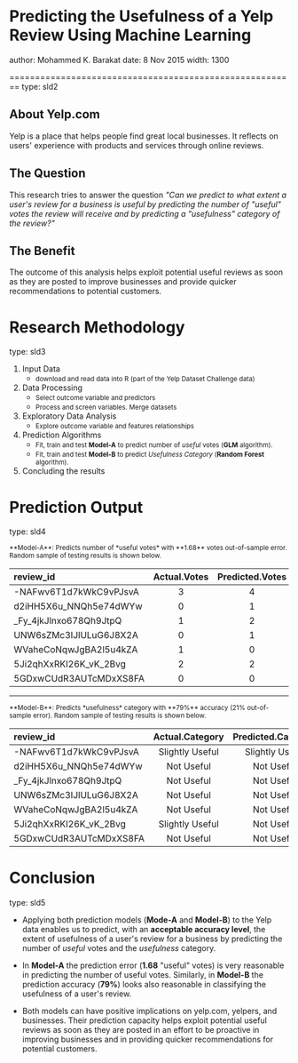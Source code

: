 <style>

/* slide titles */
.reveal h3 { 
  font-size: 60px;
  color: blue;
  font-weight: bold;
}

/* heading for slides with two hashes ## */
.reveal .slides section .slideContent h2 {
   font-size: 40px;
   font-weight: bold;
   color: green;
}

.sld2 .reveal .state-background {
  background: #E3CEF6;
} 

.sld3 .reveal .state-background {
  background: #A9F5E1;
} 

.sld4 .reveal .state-background {
  background: #F6D8CE;
} 

.sld5 .reveal .state-background {
  background: #81DAF5;
} 

</style>

Predicting the Usefulness of a Yelp Review Using Machine Learning
========================================================
author: Mohammed K. Barakat 
date: 8 Nov 2015
width: 1300

========================================================
type: sld2

## About Yelp.com

Yelp is a place that helps people find great local businesses. It reflects on users' experience with products and services through online reviews.

## The Question

This research tries to answer the question *"Can we predict to what extent a user's review for a business is useful by predicting the number of "useful" votes the review will receive and by predicting a "usefulness" category of the review?"*

## The Benefit

The outcome of this analysis helps exploit potential useful reviews as soon as they are posted to improve businesses and provide quicker recommendations to potential customers.

Research Methodology
========================================================
type: sld3

1. Input Data
    + <small>download and read data into R (part of the Yelp Dataset Challenge data)</small>
2. Data Processing
    + <small>Select outcome variable and predictors</small>
    + <small>Process and screen variables. Merge datasets</small>
3. Exploratory Data Analysis
    + <small>Explore outcome variable and features relationships</small>
4. Prediction Algorithms
    + <small>Fit, train and test **Model-A** to predict number of *useful* votes (**GLM** algorithm).</small>
    + <small>Fit, train and test **Model-B** to predict *Usefulness Category* (**Random Forest** algorithm).</small>
5. Concluding the results

Prediction Output
========================================================
type: sld4

<small>
**Model-A**: Predicts number of *useful votes* with **1.68** votes out-of-sample error. Random sample of testing results is shown below.
</small>
<font size="6">
<small>

|review_id              | Actual.Votes | Predicted.Votes |
|:----------------------|:------------:|:---------------:|
|-NAFwv6T1d7kWkC9vPJsvA |      3       |        4        |
|d2iHH5X6u_NNQh5e74dWYw |      0       |        1        |
|_Fy_4jkJlnxo678Qh9JtpQ |      1       |        2        |
|UNW6sZMc3IJlULuG6J8X2A |      0       |        1        |
|WVaheCoNqwJgBA2l5u4kZA |      1       |        0        |
|5Ji2qhXxRKI26K_vK_2Bvg |      2       |        2        |
|5GDxwCUdR3AUTcMDxXS8FA |      0       |        0        |
</small>
</font>

***
<small>
**Model-B**: Predicts *usefulness* category with **79%** accuracy (21% out-of-sample error). Random sample of testing results is shown below.
</small>
<font size="6">
<small>

|review_id              | Actual.Category | Predicted.Category |
|:----------------------|:---------------:|:------------------:|
|-NAFwv6T1d7kWkC9vPJsvA | Slightly Useful |  Slightly Useful   |
|d2iHH5X6u_NNQh5e74dWYw |   Not Useful    |     Not Useful     |
|_Fy_4jkJlnxo678Qh9JtpQ |   Not Useful    |     Not Useful     |
|UNW6sZMc3IJlULuG6J8X2A |   Not Useful    |     Not Useful     |
|WVaheCoNqwJgBA2l5u4kZA |   Not Useful    |     Not Useful     |
|5Ji2qhXxRKI26K_vK_2Bvg | Slightly Useful |     Not Useful     |
|5GDxwCUdR3AUTcMDxXS8FA |   Not Useful    |     Not Useful     |
</small>
</font>

Conclusion
========================================================
type: sld5

- Applying both prediction models (**Mode-A** and **Model-B**) to the Yelp data enables us to predict, with an **acceptable accuracy level**, the extent of usefulness of a user's review for a business by predicting the number of *useful* votes and the *usefulness* category.

- In **Model-A** the prediction error (**1.68** "useful" votes) is very reasonable in predicting the number of useful votes. Similarly, in **Model-B** the prediction accuracy (**79%**) looks also reasonable in classifying the usefulness of a user's review.

- Both models can have positive implications on yelp.com, yelpers, and businesses. Their prediction capacity helps exploit potential useful reviews as soon as they are posted in an effort to be proactive in improving businesses and in providing quicker recommendations for potential customers.
